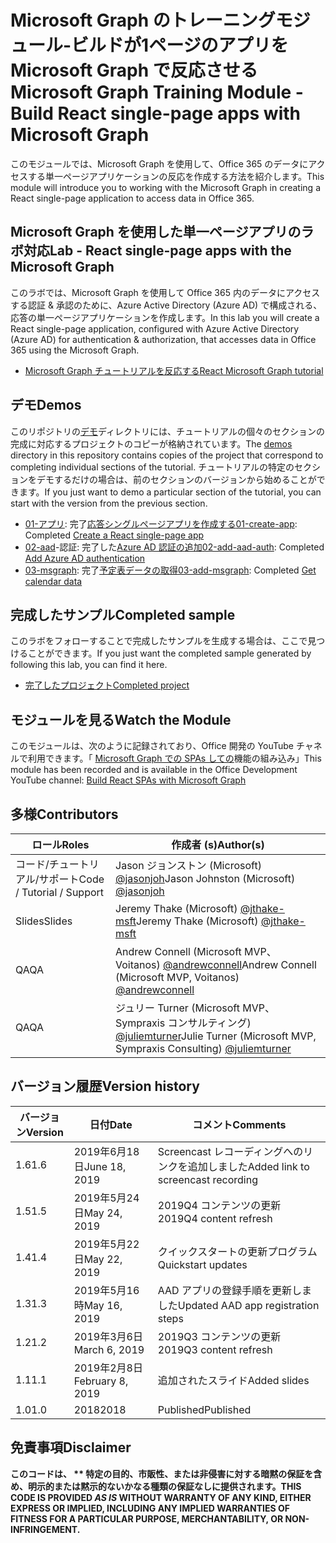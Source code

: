 # <a name="microsoft-graph-training-module---build-react-single-page-apps-with-microsoft-graph"></a><span data-ttu-id="667e9-101">Microsoft Graph のトレーニングモジュール-ビルドが1ページのアプリを Microsoft Graph で反応させる</span><span class="sxs-lookup"><span data-stu-id="667e9-101">Microsoft Graph Training Module - Build React single-page apps with Microsoft Graph</span></span>

<span data-ttu-id="667e9-102">このモジュールでは、Microsoft Graph を使用して、Office 365 のデータにアクセスする単一ページアプリケーションの反応を作成する方法を紹介します。</span><span class="sxs-lookup"><span data-stu-id="667e9-102">This module will introduce you to working with the Microsoft Graph in creating a React single-page application to access data in Office 365.</span></span>

## <a name="lab---react-single-page-apps-with-the-microsoft-graph"></a><span data-ttu-id="667e9-103">Microsoft Graph を使用した単一ページアプリのラボ対応</span><span class="sxs-lookup"><span data-stu-id="667e9-103">Lab - React single-page apps with the Microsoft Graph</span></span>

<span data-ttu-id="667e9-104">このラボでは、Microsoft Graph を使用して Office 365 内のデータにアクセスする認証 & 承認のために、Azure Active Directory (Azure AD) で構成される、応答の単一ページアプリケーションを作成します。</span><span class="sxs-lookup"><span data-stu-id="667e9-104">In this lab you will create a React single-page application, configured with Azure Active Directory (Azure AD) for authentication & authorization, that accesses data in Office 365 using the Microsoft Graph.</span></span>

- [<span data-ttu-id="667e9-105">Microsoft Graph チュートリアルを反応する</span><span class="sxs-lookup"><span data-stu-id="667e9-105">React Microsoft Graph tutorial</span></span>](https://docs.microsoft.com/graph/training/react-tutorial)

## <a name="demos"></a><span data-ttu-id="667e9-106">デモ</span><span class="sxs-lookup"><span data-stu-id="667e9-106">Demos</span></span>

<span data-ttu-id="667e9-107">このリポジトリの[デモ](./demos)ディレクトリには、チュートリアルの個々のセクションの完成に対応するプロジェクトのコピーが格納されています。</span><span class="sxs-lookup"><span data-stu-id="667e9-107">The [demos](./demos) directory in this repository contains copies of the project that correspond to completing individual sections of the tutorial.</span></span> <span data-ttu-id="667e9-108">チュートリアルの特定のセクションをデモするだけの場合は、前のセクションのバージョンから始めることができます。</span><span class="sxs-lookup"><span data-stu-id="667e9-108">If you just want to demo a particular section of the tutorial, you can start with the version from the previous section.</span></span>

- <span data-ttu-id="667e9-109">[01-アプリ](demos/01-create-app): 完了[応答シングルページアプリを作成する](https://docs.microsoft.com/graph/training/react-tutorial?tutorial-step=1)</span><span class="sxs-lookup"><span data-stu-id="667e9-109">[01-create-app](demos/01-create-app): Completed [Create a React single-page app](https://docs.microsoft.com/graph/training/react-tutorial?tutorial-step=1)</span></span>
- <span data-ttu-id="667e9-110">[02-aad](demos/02-add-aad-auth)-認証: 完了した[Azure AD 認証の追加](https://docs.microsoft.com/graph/training/react-tutorial?tutorial-step=3)</span><span class="sxs-lookup"><span data-stu-id="667e9-110">[02-add-aad-auth](demos/02-add-aad-auth): Completed [Add Azure AD authentication](https://docs.microsoft.com/graph/training/react-tutorial?tutorial-step=3)</span></span>
- <span data-ttu-id="667e9-111">[03-msgraph](demos/03-add-msgraph): 完了[予定表データの取得](https://docs.microsoft.com/graph/training/react-tutorial?tutorial-step=4)</span><span class="sxs-lookup"><span data-stu-id="667e9-111">[03-add-msgraph](demos/03-add-msgraph): Completed [Get calendar data](https://docs.microsoft.com/graph/training/react-tutorial?tutorial-step=4)</span></span>

## <a name="completed-sample"></a><span data-ttu-id="667e9-112">完成したサンプル</span><span class="sxs-lookup"><span data-stu-id="667e9-112">Completed sample</span></span>

<span data-ttu-id="667e9-113">このラボをフォローすることで完成したサンプルを生成する場合は、ここで見つけることができます。</span><span class="sxs-lookup"><span data-stu-id="667e9-113">If you just want the completed sample generated by following this lab, you can find it here.</span></span>

- [<span data-ttu-id="667e9-114">完了したプロジェクト</span><span class="sxs-lookup"><span data-stu-id="667e9-114">Completed project</span></span>](demos/03-add-msgraph)

## <a name="watch-the-module"></a><span data-ttu-id="667e9-115">モジュールを見る</span><span class="sxs-lookup"><span data-stu-id="667e9-115">Watch the Module</span></span>

<span data-ttu-id="667e9-116">このモジュールは、次のように記録されており、Office 開発の YouTube チャネルで利用できます。「 [Microsoft Graph での SPAs しての](https://youtu.be/IghiKqly-HY)機能の組み込み」</span><span class="sxs-lookup"><span data-stu-id="667e9-116">This module has been recorded and is available in the Office Development YouTube channel: [Build React SPAs with Microsoft Graph](https://youtu.be/IghiKqly-HY)</span></span>

## <a name="contributors"></a><span data-ttu-id="667e9-117">多様</span><span class="sxs-lookup"><span data-stu-id="667e9-117">Contributors</span></span>

|           <span data-ttu-id="667e9-118">ロール</span><span class="sxs-lookup"><span data-stu-id="667e9-118">Roles</span></span>           |                                           <span data-ttu-id="667e9-119">作成者 (s)</span><span class="sxs-lookup"><span data-stu-id="667e9-119">Author(s)</span></span>                                           |
| ------------------------- | --------------------------------------------------------------------------------------------- |
| <span data-ttu-id="667e9-120">コード/チュートリアル/サポート</span><span class="sxs-lookup"><span data-stu-id="667e9-120">Code / Tutorial / Support</span></span> | <span data-ttu-id="667e9-121">Jason ジョンストン (Microsoft) [@jasonjoh](//github.com/jasonjoh)</span><span class="sxs-lookup"><span data-stu-id="667e9-121">Jason Johnston (Microsoft) [@jasonjoh](//github.com/jasonjoh)</span></span>                                 |
| <span data-ttu-id="667e9-122">Slides</span><span class="sxs-lookup"><span data-stu-id="667e9-122">Slides</span></span>                    | <span data-ttu-id="667e9-123">Jeremy Thake (Microsoft) [@jthake-msft](//github.com/jthake-msft)</span><span class="sxs-lookup"><span data-stu-id="667e9-123">Jeremy Thake (Microsoft) [@jthake-msft](//github.com/jthake-msft)</span></span>                             |
| <span data-ttu-id="667e9-124">QA</span><span class="sxs-lookup"><span data-stu-id="667e9-124">QA</span></span>                        | <span data-ttu-id="667e9-125">Andrew Connell (Microsoft MVP、Voitanos) [@andrewconnell](//github.com/andrewconnell)</span><span class="sxs-lookup"><span data-stu-id="667e9-125">Andrew Connell (Microsoft MVP, Voitanos) [@andrewconnell](//github.com/andrewconnell)</span></span>         |
| <span data-ttu-id="667e9-126">QA</span><span class="sxs-lookup"><span data-stu-id="667e9-126">QA</span></span>                        | <span data-ttu-id="667e9-127">ジュリー Turner (Microsoft MVP、Sympraxis コンサルティング) [@juliemturner](//github.com/juliemturner)</span><span class="sxs-lookup"><span data-stu-id="667e9-127">Julie Turner (Microsoft MVP, Sympraxis Consulting) [@juliemturner](//github.com/juliemturner)</span></span> |

## <a name="version-history"></a><span data-ttu-id="667e9-128">バージョン履歴</span><span class="sxs-lookup"><span data-stu-id="667e9-128">Version history</span></span>

| <span data-ttu-id="667e9-129">バージョン</span><span class="sxs-lookup"><span data-stu-id="667e9-129">Version</span></span> |       <span data-ttu-id="667e9-130">日付</span><span class="sxs-lookup"><span data-stu-id="667e9-130">Date</span></span>       |              <span data-ttu-id="667e9-131">コメント</span><span class="sxs-lookup"><span data-stu-id="667e9-131">Comments</span></span>              |
| ------- | ---------------- | ---------------------------------- |
| <span data-ttu-id="667e9-132">1.6</span><span class="sxs-lookup"><span data-stu-id="667e9-132">1.6</span></span>     | <span data-ttu-id="667e9-133">2019年6月18日</span><span class="sxs-lookup"><span data-stu-id="667e9-133">June 18, 2019</span></span>    | <span data-ttu-id="667e9-134">Screencast レコーディングへのリンクを追加しました</span><span class="sxs-lookup"><span data-stu-id="667e9-134">Added link to screencast recording</span></span> |
| <span data-ttu-id="667e9-135">1.5</span><span class="sxs-lookup"><span data-stu-id="667e9-135">1.5</span></span>     | <span data-ttu-id="667e9-136">2019年5月24日</span><span class="sxs-lookup"><span data-stu-id="667e9-136">May 24, 2019</span></span>     | <span data-ttu-id="667e9-137">2019Q4 コンテンツの更新</span><span class="sxs-lookup"><span data-stu-id="667e9-137">2019Q4 content refresh</span></span>             |
| <span data-ttu-id="667e9-138">1.4</span><span class="sxs-lookup"><span data-stu-id="667e9-138">1.4</span></span>     | <span data-ttu-id="667e9-139">2019年5月22日</span><span class="sxs-lookup"><span data-stu-id="667e9-139">May 22, 2019</span></span>     | <span data-ttu-id="667e9-140">クイックスタートの更新プログラム</span><span class="sxs-lookup"><span data-stu-id="667e9-140">Quickstart updates</span></span>                 |
| <span data-ttu-id="667e9-141">1.3</span><span class="sxs-lookup"><span data-stu-id="667e9-141">1.3</span></span>     | <span data-ttu-id="667e9-142">2019年5月16時</span><span class="sxs-lookup"><span data-stu-id="667e9-142">May 16, 2019</span></span>     | <span data-ttu-id="667e9-143">AAD アプリの登録手順を更新しました</span><span class="sxs-lookup"><span data-stu-id="667e9-143">Updated AAD app registration steps</span></span> |
| <span data-ttu-id="667e9-144">1.2</span><span class="sxs-lookup"><span data-stu-id="667e9-144">1.2</span></span>     | <span data-ttu-id="667e9-145">2019年3月6日</span><span class="sxs-lookup"><span data-stu-id="667e9-145">March 6, 2019</span></span>    | <span data-ttu-id="667e9-146">2019Q3 コンテンツの更新</span><span class="sxs-lookup"><span data-stu-id="667e9-146">2019Q3 content refresh</span></span>             |
| <span data-ttu-id="667e9-147">1.1</span><span class="sxs-lookup"><span data-stu-id="667e9-147">1.1</span></span>     | <span data-ttu-id="667e9-148">2019年2月8日</span><span class="sxs-lookup"><span data-stu-id="667e9-148">February 8, 2019</span></span> | <span data-ttu-id="667e9-149">追加されたスライド</span><span class="sxs-lookup"><span data-stu-id="667e9-149">Added slides</span></span>                       |
| <span data-ttu-id="667e9-150">1.0</span><span class="sxs-lookup"><span data-stu-id="667e9-150">1.0</span></span>     | <span data-ttu-id="667e9-151">2018</span><span class="sxs-lookup"><span data-stu-id="667e9-151">2018</span></span>             | <span data-ttu-id="667e9-152">Published</span><span class="sxs-lookup"><span data-stu-id="667e9-152">Published</span></span>                          |

## <a name="disclaimer"></a><span data-ttu-id="667e9-153">免責事項</span><span class="sxs-lookup"><span data-stu-id="667e9-153">Disclaimer</span></span>

<span data-ttu-id="667e9-154">**このコードは、 \*\* 特定の目的、市販性、または非侵害に対する暗黙の保証を含め、明示的または黙示的ないかなる種類の保証なしに提供されます。**</span><span class="sxs-lookup"><span data-stu-id="667e9-154">**THIS CODE IS PROVIDED *AS IS* WITHOUT WARRANTY OF ANY KIND, EITHER EXPRESS OR IMPLIED, INCLUDING ANY IMPLIED WARRANTIES OF FITNESS FOR A PARTICULAR PURPOSE, MERCHANTABILITY, OR NON-INFRINGEMENT.**</span></span>
